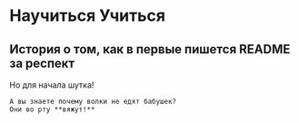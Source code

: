 Научиться Учиться 
=== 
История о том, как в первые пишется README за респект
---
Но для начала шутка!

```
А вы знаете почему волки не едят бабушек?  
Они во рту **вяжут!**
```